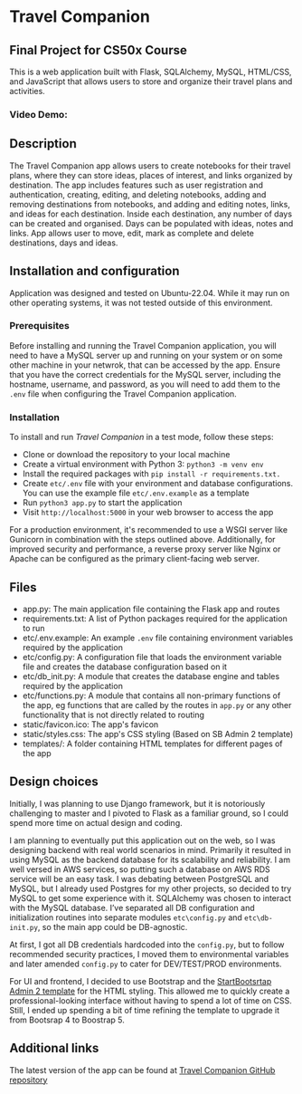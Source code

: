 # Travel Companion

## Final Project for CS50x Course

This is a web application built with Flask, SQLAlchemy, MySQL, HTML/CSS, and JavaScript that allows users to store and organize their travel plans and activities.

### Video Demo:  <URL HERE>

## Description

The Travel Companion app allows users to create notebooks for their travel plans, where they can store ideas, places of interest, and links organized by destination. The app includes features such as user registration and authentication, creating, editing, and deleting notebooks, adding and removing destinations from notebooks, and adding and editing notes, links, and ideas for each destination.
Inside each destination, any number of days can be created and organised. Days can be populated with ideas, notes and links. App allows user to move, edit, mark as complete and delete destinations, days and ideas.

## Installation and configuration

Application was designed and tested on Ubuntu-22.04. While it may run on other operating systems, it was not tested outside of this environment.

### Prerequisites

Before installing and running the Travel Companion application, you will need to have a MySQL server up and running on your system or on some other machine in your netwrok, that can be accessed by the app.
Ensure that you have the correct credentials for the MySQL server, including the hostname, username, and password, as you will need to add them to the `.env` file when configuring the Travel Companion application.

### Installation

To install and run *Travel Companion* in a test mode, follow these steps:

- Clone or download the repository to your local machine
- Create a virtual environment with Python 3: `python3 -m venv env`
- Install the required packages with `pip install -r requirements.txt.`
- Create `etc/.env` file with your environment and database configurations. You can use the example file `etc/.env.example` as a template
- Run `python3 app.py` to start the application
- Visit `http://localhost:5000` in your web browser to access the app

For a production environment, it's recommended to use a WSGI server like Gunicorn in combination with the steps outlined above. Additionally, for improved security and performance, a reverse proxy server like Nginx or Apache can be configured as the primary client-facing web server.

## Files

- app.py: The main application file containing the Flask app and routes
- requirements.txt: A list of Python packages required for the application to run
- etc/.env.example: An example `.env` file containing environment variables required by the application
- etc/config.py: A configuration file that loads the environment variable file and creates the database configuration based on it
- etc/db_init.py: A module that creates the database engine and tables required by the application
- etc/functions.py: A module that contains all non-primary functions of the app, eg functions that are called by the routes in `app.py` or any other functionality that is not directly related to routing
- static/favicon.ico: The app's favicon
- static/styles.css: The app's CSS styling (Based on SB Admin 2 template)
- templates/: A folder containing HTML templates for different pages of the app

## Design choices

Initially, I was planning to use Django framework, but it is notoriously challenging to master and I pivoted to Flask as a familiar ground, so I could spend more time on actual design and coding.

I am planning to eventually put this application out on the web, so I was designing backend with real world scenarios in mind. Primarily it resulted in using MySQL as the backend database for its scalability and reliability. I am well versed in AWS services, so putting such a database on AWS RDS service will be an easy task.
I was debating between PostgreSQL and MySQL, but I already used Postgres for my other projects, so decided to try MySQL to get some experience with it. SQLAlchemy was chosen to interact with the MySQL database. I’ve separated all DB configuration and initialization routines into separate modules `etc\config.py` and `etc\db-init.py`, so the main app could be DB-agnostic.

At first, I got all DB credentials hardcoded into the `config.py`, but to follow recommended security practices, I moved them to environmental variables and later amended `config.py` to cater for DEV/TEST/PROD environments.

For UI and frontend, I decided to use Bootstrap and the [StartBootsrtap Admin 2 template](https://startbootstrap.com/theme/sb-admin-2) for the HTML styling. This allowed me to quickly create a professional-looking interface without having to spend a lot of time on CSS. Still, I ended up spending a bit of time refining the template to upgrade it from Bootsrap 4 to Boostrap 5.

## Additional links

The latest version of the app can be found at [Travel Companion GitHub repository](https://github.com/Hevsy/Travel-Companion)
